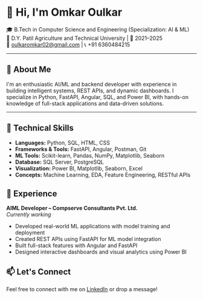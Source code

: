 # 👋 Hi, I'm Omkar Oulkar

🎓 B.Tech in Computer Science and Engineering (Specialization: AI & ML)  
📍 D.Y. Patil Agriculture and Technical University | 📅 2021–2025  
📧 oulkaromkar02@gmail.com | 📞 +91 6360484215  


---

## 🚀 About Me

I'm an enthusiastic AI/ML and backend developer with experience in building intelligent systems, REST APIs, and dynamic dashboards. I specialize in Python, FastAPI, Angular, SQL, and Power BI, with hands-on knowledge of full-stack applications and data-driven solutions.

---

## 🔧 Technical Skills

- **Languages:** Python, SQL, HTML, CSS  
- **Frameworks & Tools:** FastAPI, Angular, Postman, Git  
- **ML Tools:** Scikit-learn, Pandas, NumPy, Matplotlib, Seaborn  
- **Database:** SQL Server, PostgreSQL  
- **Visualization:** Power BI, Matplotlib, Seaborn, Excel  
- **Concepts:** Machine Learning, EDA, Feature Engineering, RESTful APIs



## 💼 Experience

**AIML Developer – Compserve Consultants Pvt. Ltd.**  
*Currently working*

- Developed real-world ML applications with model training and deployment
- Created REST APIs using FastAPI for ML model integration
- Built full-stack features with Angular and FastAPI
- Designed interactive dashboards and visual analytics using Power BI



## 📫 Let's Connect

Feel free to connect with me on [LinkedIn](https://www.linkedin.com/in/omkar19/ ) or drop a message!

